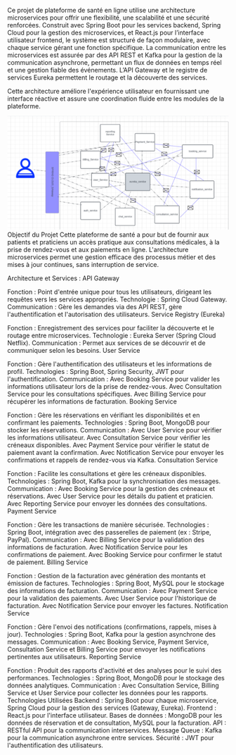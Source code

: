 Ce projet de plateforme de santé en ligne utilise une architecture microservices pour offrir une flexibilité, une scalabilité et une sécurité renforcées. Construit avec Spring Boot pour les services backend, Spring Cloud pour la gestion des microservices, et React.js pour l’interface utilisateur frontend, le système est structuré de façon modulaire, avec chaque service gérant une fonction spécifique. La communication entre les microservices est assurée par des API REST et Kafka pour la gestion de la communication asynchrone, permettant un flux de données en temps réel et une gestion fiable des événements. L’API Gateway et le registre de services Eureka permettent le routage et la découverte des services.

Cette architecture améliore l'expérience utilisateur en fournissant une interface réactive et assure une coordination fluide entre les modules de la plateforme.

![Description du projet](description.png)
Objectif du Projet
Cette plateforme de santé a pour but de fournir aux patients et praticiens un accès pratique aux consultations médicales, à la prise de rendez-vous et aux paiements en ligne. L'architecture microservices permet une gestion efficace des processus métier et des mises à jour continues, sans interruption de service.

Architecture et Services :
API Gateway

Fonction : Point d'entrée unique pour tous les utilisateurs, dirigeant les requêtes vers les services appropriés.
Technologie : Spring Cloud Gateway.
Communication : Gère les demandes via des API REST, gère l'authentification et l'autorisation des utilisateurs.
Service Registry (Eureka)

Fonction : Enregistrement des services pour faciliter la découverte et le routage entre microservices.
Technologie : Eureka Server (Spring Cloud Netflix).
Communication : Permet aux services de se découvrir et de communiquer selon les besoins.
User Service

Fonction : Gère l'authentification des utilisateurs et les informations de profil.
Technologies : Spring Boot, Spring Security, JWT pour l'authentification.
Communication :
Avec Booking Service pour valider les informations utilisateur lors de la prise de rendez-vous.
Avec Consultation Service pour les consultations spécifiques.
Avec Billing Service pour récupérer les informations de facturation.
Booking Service

Fonction : Gère les réservations en vérifiant les disponibilités et en confirmant les paiements.
Technologies : Spring Boot, MongoDB pour stocker les réservations.
Communication :
Avec User Service pour vérifier les informations utilisateur.
Avec Consultation Service pour vérifier les créneaux disponibles.
Avec Payment Service pour vérifier le statut de paiement avant la confirmation.
Avec Notification Service pour envoyer les confirmations et rappels de rendez-vous via Kafka.
Consultation Service

Fonction : Facilite les consultations et gère les créneaux disponibles.
Technologies : Spring Boot, Kafka pour la synchronisation des messages.
Communication :
Avec Booking Service pour la gestion des créneaux et réservations.
Avec User Service pour les détails du patient et praticien.
Avec Reporting Service pour envoyer les données des consultations.
Payment Service

Fonction : Gère les transactions de manière sécurisée.
Technologies : Spring Boot, intégration avec des passerelles de paiement (ex : Stripe, PayPal).
Communication :
Avec Billing Service pour la validation des informations de facturation.
Avec Notification Service pour les confirmations de paiement.
Avec Booking Service pour confirmer le statut de paiement.
Billing Service

Fonction : Gestion de la facturation avec génération des montants et émission de factures.
Technologies : Spring Boot, MySQL pour le stockage des informations de facturation.
Communication :
Avec Payment Service pour la validation des paiements.
Avec User Service pour l'historique de facturation.
Avec Notification Service pour envoyer les factures.
Notification Service

Fonction : Gère l'envoi des notifications (confirmations, rappels, mises à jour).
Technologies : Spring Boot, Kafka pour la gestion asynchrone des messages.
Communication :
Avec Booking Service, Payment Service, Consultation Service et Billing Service pour envoyer les notifications pertinentes aux utilisateurs.
Reporting Service

Fonction : Produit des rapports d'activité et des analyses pour le suivi des performances.
Technologies : Spring Boot, MongoDB pour le stockage des données analytiques.
Communication :
Avec Consultation Service, Billing Service et User Service pour collecter les données pour les rapports.
Technologies Utilisées
Backend : Spring Boot pour chaque microservice, Spring Cloud pour la gestion des services (Gateway, Eureka).
Frontend : React.js pour l'interface utilisateur.
Bases de données : MongoDB pour les données de réservation et de consultation, MySQL pour la facturation.
API : RESTful API pour la communication interservices.
Message Queue : Kafka pour la communication asynchrone entre services.
Sécurité : JWT pour l'authentification des utilisateurs.